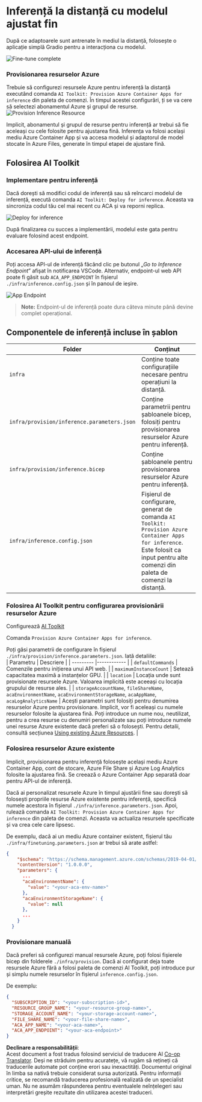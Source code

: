 <!--
CO_OP_TRANSLATOR_METADATA:
{
  "original_hash": "a54cd3d65b6963e4e8ce21e143c3ab04",
  "translation_date": "2025-07-16T21:22:13+00:00",
  "source_file": "md/01.Introduction/03/Remote_Interence.md",
  "language_code": "ro"
}
-->
# Inferență la distanță cu modelul ajustat fin

După ce adaptoarele sunt antrenate în mediul la distanță, folosește o aplicație simplă Gradio pentru a interacționa cu modelul.

![Fine-tune complete](../../../../../translated_images/log-finetuning-res.7b92254e7e822c7ffbec00f51a29199b0a53cefdd7fd2ce8330e4f787d98a94a.ro.png)

### Provisionarea resurselor Azure  
Trebuie să configurezi resursele Azure pentru inferență la distanță executând comanda `AI Toolkit: Provision Azure Container Apps for inference` din paleta de comenzi. În timpul acestei configurări, ți se va cere să selectezi abonamentul Azure și grupul de resurse.  
![Provision Inference Resource](../../../../../translated_images/command-provision-inference.467afc8d351642fc03bc2ae439330ad1253da4f08ed8a8e98cdf89ca5c7ae4c5.ro.png)
   
Implicit, abonamentul și grupul de resurse pentru inferență ar trebui să fie aceleași cu cele folosite pentru ajustarea fină. Inferența va folosi același mediu Azure Container App și va accesa modelul și adaptorul de model stocate în Azure Files, generate în timpul etapei de ajustare fină.

## Folosirea AI Toolkit

### Implementare pentru inferență  
Dacă dorești să modifici codul de inferență sau să reîncarci modelul de inferență, execută comanda `AI Toolkit: Deploy for inference`. Aceasta va sincroniza codul tău cel mai recent cu ACA și va reporni replica.

![Deploy for inference](../../../../../translated_images/command-deploy.9adb4e310dd0b0aec6bb518f3c5b19a945ca040216da11e210666ad0330702ea.ro.png)

După finalizarea cu succes a implementării, modelul este gata pentru evaluare folosind acest endpoint.

### Accesarea API-ului de inferență

Poți accesa API-ul de inferență făcând clic pe butonul „*Go to Inference Endpoint*” afișat în notificarea VSCode. Alternativ, endpoint-ul web API poate fi găsit sub `ACA_APP_ENDPOINT` în fișierul `./infra/inference.config.json` și în panoul de ieșire.

![App Endpoint](../../../../../translated_images/notification-deploy.446e480a44b1be5848fd31391c467b8d42c2db1d5daffa2250c9fcd3d8486164.ro.png)

> **Note:** Endpoint-ul de inferență poate dura câteva minute până devine complet operațional.

## Componentele de inferență incluse în șablon

| Folder | Conținut |
| ------ |--------- |
| `infra` | Conține toate configurațiile necesare pentru operațiuni la distanță. |
| `infra/provision/inference.parameters.json` | Conține parametrii pentru șabloanele bicep, folosiți pentru provisionarea resurselor Azure pentru inferență. |
| `infra/provision/inference.bicep` | Conține șabloanele pentru provisionarea resurselor Azure pentru inferență. |
| `infra/inference.config.json` | Fișierul de configurare, generat de comanda `AI Toolkit: Provision Azure Container Apps for inference`. Este folosit ca input pentru alte comenzi din paleta de comenzi la distanță. |

### Folosirea AI Toolkit pentru configurarea provisionării resurselor Azure  
Configurează [AI Toolkit](https://marketplace.visualstudio.com/items?itemName=ms-windows-ai-studio.windows-ai-studio)

Comanda `Provision Azure Container Apps for inference`.

Poți găsi parametrii de configurare în fișierul `./infra/provision/inference.parameters.json`. Iată detaliile:  
| Parametru | Descriere |
| --------- |------------ |
| `defaultCommands` | Comenzile pentru inițierea unui API web. |
| `maximumInstanceCount` | Setează capacitatea maximă a instanțelor GPU. |
| `location` | Locația unde sunt provisionate resursele Azure. Valoarea implicită este aceeași cu locația grupului de resurse ales. |
| `storageAccountName`, `fileShareName`, `acaEnvironmentName`, `acaEnvironmentStorageName`, `acaAppName`, `acaLogAnalyticsName` | Acești parametri sunt folosiți pentru denumirea resurselor Azure pentru provisionare. Implicit, vor fi aceleași cu numele resurselor folosite la ajustarea fină. Poți introduce un nume nou, neutilizat, pentru a crea resurse cu denumiri personalizate sau poți introduce numele unei resurse Azure existente dacă preferi să o folosești. Pentru detalii, consultă secțiunea [Using existing Azure Resources](../../../../../md/01.Introduction/03). |

### Folosirea resurselor Azure existente

Implicit, provisionarea pentru inferență folosește același mediu Azure Container App, cont de stocare, Azure File Share și Azure Log Analytics folosite la ajustarea fină. Se creează o Azure Container App separată doar pentru API-ul de inferență.

Dacă ai personalizat resursele Azure în timpul ajustării fine sau dorești să folosești propriile resurse Azure existente pentru inferență, specifică numele acestora în fișierul `./infra/inference.parameters.json`. Apoi, rulează comanda `AI Toolkit: Provision Azure Container Apps for inference` din paleta de comenzi. Aceasta va actualiza resursele specificate și va crea cele care lipsesc.

De exemplu, dacă ai un mediu Azure container existent, fișierul tău `./infra/finetuning.parameters.json` ar trebui să arate astfel:

```json
{
    "$schema": "https://schema.management.azure.com/schemas/2019-04-01/deploymentParameters.json#",
    "contentVersion": "1.0.0.0",
    "parameters": {
      ...
      "acaEnvironmentName": {
        "value": "<your-aca-env-name>"
      },
      "acaEnvironmentStorageName": {
        "value": null
      },
      ...
    }
  }
```

### Provisionare manuală  
Dacă preferi să configurezi manual resursele Azure, poți folosi fișierele bicep din folderele `./infra/provision`. Dacă ai configurat deja toate resursele Azure fără a folosi paleta de comenzi AI Toolkit, poți introduce pur și simplu numele resurselor în fișierul `inference.config.json`.

De exemplu:

```json
{
  "SUBSCRIPTION_ID": "<your-subscription-id>",
  "RESOURCE_GROUP_NAME": "<your-resource-group-name>",
  "STORAGE_ACCOUNT_NAME": "<your-storage-account-name>",
  "FILE_SHARE_NAME": "<your-file-share-name>",
  "ACA_APP_NAME": "<your-aca-name>",
  "ACA_APP_ENDPOINT": "<your-aca-endpoint>"
}
```

**Declinare a responsabilității**:  
Acest document a fost tradus folosind serviciul de traducere AI [Co-op Translator](https://github.com/Azure/co-op-translator). Deși ne străduim pentru acuratețe, vă rugăm să rețineți că traducerile automate pot conține erori sau inexactități. Documentul original în limba sa nativă trebuie considerat sursa autorizată. Pentru informații critice, se recomandă traducerea profesională realizată de un specialist uman. Nu ne asumăm răspunderea pentru eventualele neînțelegeri sau interpretări greșite rezultate din utilizarea acestei traduceri.